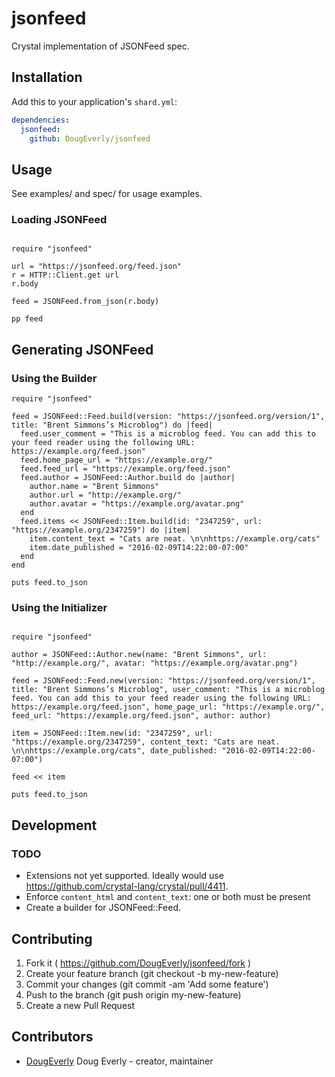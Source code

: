 # jsonfeed

Crystal implementation of JSONFeed spec.

## Installation

Add this to your application's `shard.yml`:

```yaml
dependencies:
  jsonfeed:
    github: DougEverly/jsonfeed
```

## Usage

See examples/ and spec/ for usage examples.

### Loading JSONFeed
```crystal

require "jsonfeed"

url = "https://jsonfeed.org/feed.json"
r = HTTP::Client.get url
r.body

feed = JSONFeed.from_json(r.body)

pp feed
```

## Generating JSONFeed

### Using the Builder
```crystal
require "jsonfeed"

feed = JSONFeed::Feed.build(version: "https://jsonfeed.org/version/1", title: "Brent Simmons’s Microblog") do |feed|
  feed.user_comment = "This is a microblog feed. You can add this to your feed reader using the following URL: https://example.org/feed.json"
  feed.home_page_url = "https://example.org/"
  feed.feed_url = "https://example.org/feed.json"
  feed.author = JSONFeed::Author.build do |author|
    author.name = "Brent Simmons"
    author.url = "http://example.org/"
    author.avatar = "https://example.org/avatar.png"
  end
  feed.items << JSONFeed::Item.build(id: "2347259", url: "https://example.org/2347259") do |item|
    item.content_text = "Cats are neat. \n\nhttps://example.org/cats"
    item.date_published = "2016-02-09T14:22:00-07:00"
  end
end

puts feed.to_json

```

### Using the Initializer
```crystal

require "jsonfeed"

author = JSONFeed::Author.new(name: "Brent Simmons", url: "http://example.org/", avatar: "https://example.org/avatar.png")

feed = JSONFeed::Feed.new(version: "https://jsonfeed.org/version/1", title: "Brent Simmons’s Microblog", user_comment: "This is a microblog feed. You can add this to your feed reader using the following URL: https://example.org/feed.json", home_page_url: "https://example.org/", feed_url: "https://example.org/feed.json", author: author)

item = JSONFeed::Item.new(id: "2347259", url: "https://example.org/2347259", content_text: "Cats are neat. \n\nhttps://example.org/cats", date_published: "2016-02-09T14:22:00-07:00")

feed << item

puts feed.to_json

```


## Development

### TODO

* Extensions not yet supported. Ideally would use https://github.com/crystal-lang/crystal/pull/4411.
* Enforce `content_html` and `content_text`: one or both must be present
* Create a builder for JSONFeed::Feed.

## Contributing

1. Fork it ( https://github.com/DougEverly/jsonfeed/fork )
2. Create your feature branch (git checkout -b my-new-feature)
3. Commit your changes (git commit -am 'Add some feature')
4. Push to the branch (git push origin my-new-feature)
5. Create a new Pull Request

## Contributors

- [DougEverly](https://github.com/DougEverly) Doug Everly - creator, maintainer
